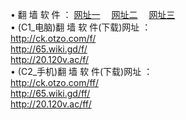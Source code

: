 &#8226; 翻 墙 软 件 ：
<a href="http://ck.otzo.com/f/" target="_blank">网址一</a>
　<a href="http://65.wiki.gd/ff/" target="_blank">网址二</a>
　<a href="http://20.120v.ac/f/" target="_blank">网址三</a>
　<br />
&#8226; (C1_电脑)翻 墙 软 件(下载)网址 ：<br />
<a href="http://ck.otzo.com/f/" target="_blank">http://ck.otzo.com/f/</a><br />
<a href="http://65.wiki.gd/f/" target="_blank">http://65.wiki.gd/f/</a><br />
<a href="http://20.120v.ac/f/" target="_blank">http://20.120v.ac/f/</a><br />
&#8226; (C2_手机)翻 墙 软 件(下载)网址 ：<br />
<a href="http://ck.otzo.com/ff/" target="_blank">http://ck.otzo.com/ff/</a><br />
<a href="http://65.wiki.gd/ff/" target="_blank">http://65.wiki.gd/ff/</a><br />
<a href="http://20.120v.ac/ff/" target="_blank">http://20.120v.ac/ff/ </a>
<br />

